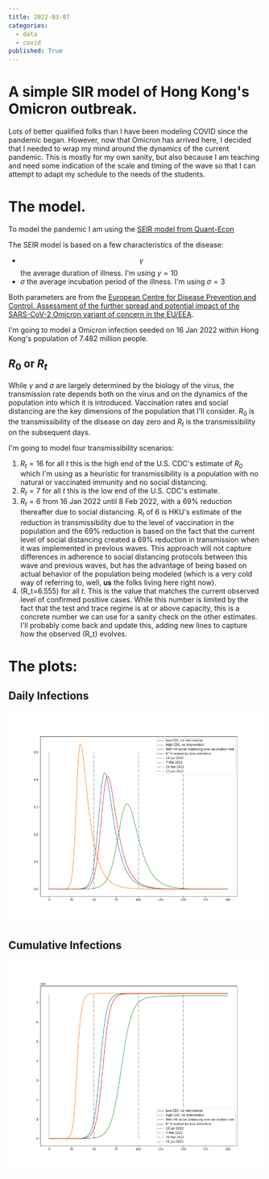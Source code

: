 ```yaml
---
title: 2022-03-07
categories:
  - data
  - covid
published: True
---
```


# A simple SIR model of Hong Kong's Omicron outbreak.

Lots of better qualified folks than I have been modeling COVID since the pandemic began. However, now that Omicron has arrived here, I decided that I needed to wrap my mind around the dynamics of the current pandemic. This is mostly for my own sanity, but also because I am teaching and need some indication of the scale and timing of the wave so that I can attempt to adapt my schedule to the needs of the students.

# The model.

To  model the pandemic I am using the [SEIR model from Quant-Econ](https://python.quantecon.org/sir_model.html)

The SEIR model is based on a few characteristics of the disease:

- $$\gamma$$ the average duration of illness. I'm using $\gamma=10$
- $\sigma$ the average incubation period of the illness. I'm using $\sigma=3$

Both parameters are from the [ European Centre for Disease Prevention and Control. Assessment of the further spread and potential impact
of the SARS-CoV-2 Omicron variant of concern in the EU/EEA](https://www.ecdc.europa.eu/sites/default/files/documents/RRA-19-update-27-jan-2022.pdf).

I'm going to model a Omicron infection seeded on 16 Jan 2022 within Hong Kong's population of 7.482 million people.

## $R_0$ or $R_t$

While $\gamma$ and $\sigma$ are largely determined by the biology of the virus, the transmission rate depends both on the virus and on the dynamics of the population into which it is introduced. Vaccination rates and social distancing are the key dimensions of the population that I'll consider. $R_0$ is the transmissibility of the disease on day zero and $R_t$ is the transmissibility on the subsequent days.

I'm going to model four transmissibility scenarios:

1. $R_t=16$ for all $t$ this is the high end of the U.S. CDC's estimate of $R_0$ which I'm using as a heuristic for transmissibility is a population with no natural or vaccinated immunity and no social distancing.
2. $R_t=7$ for all $t$ this is the low end of the U.S. CDC's estimate.
3. $R_t=6$ from 16 Jan 2022 until 8 Feb 2022, with a 69% reduction thereafter due to social distancing. $R_t$ of 6 is HKU's estimate of the reduction in transmissibility due to the level of vaccination in the population and the 69% reduction is based on the fact that the current level of social distancing created a 69% reduction in transmission when it was implemented in previous waves. This approach will not capture differences in adherence to social distancing protocols between this wave and previous waves, but has the advantage of being based on actual behavior of the population being modeled (which is a very cold way of referring to, well, __us__ the folks living here right now).
4. \(R_t=6.555\) for all $t$. This is the value that matches the current observed level of confirmed positive cases. While this number is limited by the fact that the test and trace regime is at or above capacity, this is a concrete number we can use for a sanity check on the other estimates. I'll probably come back and update this, adding new lines to capture how the observed \(R_t\) evolves.

# The plots:

## Daily Infections

![Daily Infections, Projected on 7 Mar 2022](/assets/img/infections_20220307.png)

<!-- <img src="https://ArthurHowardMorris.github.io/ArthurHowardMorris.github.io/assets/img/infections_20220307.png" alt="Daily Infections, Projected on 7 Mar 2022" /> -->

## Cumulative Infections

<!-- ![Figure 1](/assets/img/CMWW_F1_MAIN.png) -->


![Cumulative Infections, Projected on 7 Mar 2022](/assets/img/cumulative_20220307.png)

<!-- <img src="https://ArthurHowardMorris.github.io/ArthurHowardMorris.github.io/assets/img/cumulative_20220307.png" alt="Cumulative Infections, Projected on 7 Mar 2022" /> -->
